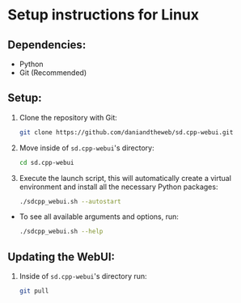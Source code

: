 # Setup instructions for Linux

## Dependencies:

- Python
- Git (Recommended)

## Setup:

1. Clone the repository with Git:

    ```bash
    git clone https://github.com/daniandtheweb/sd.cpp-webui.git
    ```

3. Move inside of `sd.cpp-webui`'s directory:

    ```bash
    cd sd.cpp-webui
    ```

4. Execute the launch script, this will automatically create a virtual environment and install all the necessary Python packages:

    ```bash
    ./sdcpp_webui.sh --autostart
    ```

- To see all available arguments and options, run:

    ```bash
    ./sdcpp_webui.sh --help
    ```

## Updating the WebUI:

1. Inside of `sd.cpp-webui`'s directory run:

    ```bash
    git pull
    ```
